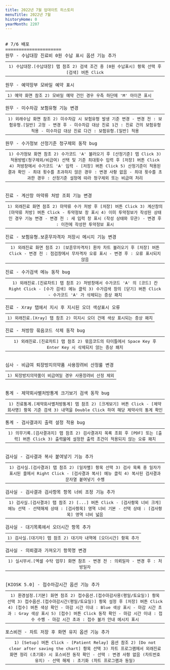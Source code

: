 ```yaml
---
title: 2022년 7월 업데이트 히스토리
menuTitle: 2022년 7월
historyHome: 0
yearMonth: 2207
---
```


<pre>

<bold># 7/6 배포</bold>
=====================
<span class="box jemu">원무</span> - 수납대장 진료비 0원 수납 표시 옵션 기능 추가
<table style="width:100%; margin-bottom: 0; margin-top: 10px;">
    <tr>
<th style=" border-spacing: 5px; font-weight: normal">1) 수납대장.[수납대장] 탭 참조
2) 검색 조건 중 [0원 수납표시] 항목 선택 후 [검색] 버튼 Click
</th>
    </tr>
</table>
<span class="box jemu">원무</span> - 예약장부 모바일 예약 표시
<table style="width:100%; margin-bottom: 0; margin-top: 10px;">
    <tr>
<th style=" border-spacing: 5px; font-weight: normal">1) 예약 화면 참조
2) 모바일 예약 건인 경우 우측 하단에 'M' 아이콘 표시
</th>
    </tr>
</table>
<span class="box jemu">원무</span> - 미수차감 보험유형 기능 변경
<table style="width:100%; margin-bottom: 0; margin-top: 10px;">
    <tr>
<th style=" border-spacing: 5px; font-weight: normal">1) 외래수납 화면 참조
2) 미수차감 시 보험유형 발생 기준 변경
    - 변경 전 : 보험유형.[일반] 고정
    - 변경 후
        - 미수차감 대상 진료 1건 : 진료 건의 보험유형 적용
        - 미수차감 대상 진료 다건 : 보험유형.[일반] 적용
</th>
    </tr>
</table>
<span class="box jemu">원무</span> - 수가정보 산정기준 청구제외 동작 bug
<table style="width:100%; margin-bottom: 0; margin-top: 10px;">
    <tr>
<th style=" border-spacing: 5px; font-weight: normal">1) 수가정보 화면 참조
2) 수가코드 'A' 불러오기 후 [산정기준] 탭 Click
3) 적용방법(청구제외/비급여) 선택 및 기준 최대횟수 입력 후 [저장] 버튼 Click
4) 처방창에서 수가코드 'A' 입력 - [저장] 버튼 Click
5) 산정기준이 적용된 결과 확인
    - 최대 횟수를 초과하지 않은 경우 : 변경 사항 없음
    - 최대 횟수를 초과한 경우 : 산정기준 설정에 따라 청구제외 또는 비급여 처리
</th>
    </tr>
</table>

<span class="box chart">진료</span> - 계산창 마약류 처방 조회 기능 변경
<table style="width:100%; margin-bottom: 0; margin-top: 10px;">
    <tr>
<th style=" border-spacing: 5px; font-weight: normal">1) 외래진료 화면 참조
2) 마약류 수가 처방 후 [저장] 버튼 Click
3) 계산창의 [마약류 처방] 버튼 Click - 투약정보 창 표시
4) 이미 투약정보가 작성된 상태인 경우 기능 변경
    - 변경 전 : 새 입력 창 표시 (작성 상태와 무관)
    - 변경 후 : 이전에 작성한 투약정보 표시
</th>
    </tr>
</table>
<span class="box chart">진료</span> - 보험유형.보훈무자격자 저장시 메시지 기능 변경
<table style="width:100%; margin-bottom: 0; margin-top: 10px;">
    <tr>
<th style=" border-spacing: 5px; font-weight: normal">1) 외래진료 화면 참조
2) [보훈무자격자] 환자 차트 불러오기 후 [저장] 버튼 Click
    - 변경 전 : 점검창에서 무자격자 오류 표시
    - 변경 후 : 오류 표시되지 않음
</th>
    </tr>
</table>
<span class="box chart">진료</span> - 수가검색 메뉴 동작 bug
<table style="width:100%; margin-bottom: 0; margin-top: 10px;">
    <tr>
<th style=" border-spacing: 5px; font-weight: normal">1) 외래진료.[진료차트] 탭 참조
2) 처방창에서 수가코드 'A' 의 [코드] 칸 Right Click - [수가 검색] 메뉴 클릭
3) 수가검색 창의 [닫기] 버튼 Click - 수가코드 'A' 가 삭제되는 증상 패치
</th>
    </tr>
</table>
<span class="box chart">진료</span> - Xray 탭에서 지시 후 지시된 오더 색상표시 오류
<table style="width:100%; margin-bottom: 0; margin-top: 10px;">
    <tr>
<th style=" border-spacing: 5px; font-weight: normal">1) 외래진료.[Xray] 탭 참조
2) 미지시 오더 건에 색상 표시되는 증상 패치
</th>
    </tr>
</table>
<span class="box chart">진료</span> - 처방창 묶음코드 삭제 동작 bug
<table style="width:100%; margin-bottom: 0; margin-top: 10px;">
    <tr>
<th style=" border-spacing: 5px; font-weight: normal">1) 외래진료.[진료차트] 탭 참조
2) 묶음코드의 타이틀에서 Space Key 후 Enter Key 시 삭제되지 않는 증상 패치
</th>
    </tr>
</table>

<span class="box inspect">심사</span> - 비급여 퇴장방지의약품 사용장려비 산정룰 변경
<table style="width:100%; margin-bottom: 0; margin-top: 10px;">
    <tr>
<th style=" border-spacing: 5px; font-weight: normal">1) 퇴장방지의약품이 비급여일 경우 사용장려비 산정 제외
</th>
    </tr>
</table>

<span class="box other">통계</span> - 제약회사별처방통계 크기보기 검색 동작 bug
<table style="width:100%; margin-bottom: 0; margin-top: 10px;">
    <tr>
<th style=" border-spacing: 5px; font-weight: normal">1) 진료통계.[제약회사별처방통계] 탭 참조
2) [크게보기] 버튼 Click - [제약회사명] 항목 기준 검색
3) 내역을 Double Click 하여 해당 제약사의 통계 확인
</th>
    </tr>
</table>
<span class="box other">통계</span> - 검사결과지 출력 설정 적용 bug
<table style="width:100%; margin-bottom: 0; margin-top: 10px;">
    <tr>
<th style=" border-spacing: 5px; font-weight: normal">1) 의무기록.[검사결과지] 탭 참조
2) 검사결과지 목록 조회 후 [PDF] 또는 [출력] 버튼 Click
3) 출력물에 설정한 출력 조건이 적용되지 않는 오류 패치
</th>
    </tr>
</table>

<span class="box lab">검사실</span> - 검사결과 복사 붙여넣기 기능 추가
<table style="width:100%; margin-bottom: 0; margin-top: 10px;">
    <tr>
<th style=" border-spacing: 5px; font-weight: normal">1) 검사실.[검사결과] 탭 참조
2) [일자별] 항목 선택
3) 검사 목록 중 일자가 표시된 줄에서 Right Click - [검사결과 복사] 메뉴 클릭
4) 복사된 검사결과 문자열 붙여넣기 수행
</th>
    </tr>
</table>
<span class="box lab">검사실</span> - 검사결과 검사항목 항목 너비 조정 기능 추가
<table style="width:100%; margin-bottom: 0; margin-top: 10px;">
    <tr>
<th style=" border-spacing: 5px; font-weight: normal">1) 검사실.[검사결과] 탭 참조
2) [...] 버튼 Click - [검사항목 너비 크게] 메뉴 선택
    - 선택해제 상태 : [검사항목] 영역 너비 기본
    - 선택 상태 : [검사항목] 영역 너비 넓음
</th>
    </tr>
</table>
<span class="box lab">검사실</span> - 대기목록에서 오더시간 항목 추가
<table style="width:100%; margin-bottom: 0; margin-top: 10px;">
    <tr>
<th style=" border-spacing: 5px; font-weight: normal">1) 검사실.[대기자] 탭 참조
2) 대기자 내역에 [오더시간] 항목 추가
</th>
    </tr>
</table>
<span class="box lab">검사실</span> - 의뢰결과 가져오기 항목명 변경
<table style="width:100%; margin-bottom: 0; margin-top: 10px;">
    <tr>
<th style=" border-spacing: 5px; font-weight: normal">1) 실시부서.[엑셀 수탁 업무] 화면 참조
    - 변경 전 : 의뢰일자
    - 변경 후 : 처방일자
</th>
    </tr>
</table>

<span class="box other">[KIOSK 5.0]</span> - 접수마감시간 옵션 기능 추가
<table style="width:100%; margin-bottom: 0; margin-top: 10px;">
    <tr>
<th style=" border-spacing: 5px; font-weight: normal">1) 환경설정.[기본] 화면 참조
2) 접수옵션.[접수마감사용(평일/토요일)] 항목 선택
3) 접수옵션.[접수마감시간(평일/토요일)] 항목 설정 후 [저장] 버튼 Click
4) [접수] 버튼 색상 확인
    - 마감 시간 이내 : Blue 색상 표시
    - 마감 시간 초과 : Gray 색상 표시
5) [접수] 버튼 Click 동작 확인
    - 마감 시간 이내 : 접수 수행
    - 마감 시간 초과 : 접수 불가 안내 메시지 표시
</th>
    </tr>
</table>
<span class="box other">포스비전</span> - 차트 저장 후 화면 유지 옵션 기능 추가
<table style="width:100%; margin-bottom: 0; margin-top: 10px;">
    <tr>
<th style=" border-spacing: 5px; font-weight: normal">1) [Setup] 버튼 Click - [Patient Relay] 옵션 참조
2) [Do not clear after saving the chart] 항목 선택
3) 차트 프로그램에서 외래진료 화면 정리 (초기화) 시 포스비전 동작 확인
    - 선택 : 변경 사항 없음 (차트번호 유지)
    - 선택 해제 : 초기화 (차트 프로그램과 동일)
</th>
    </tr>
</table>
</pre>